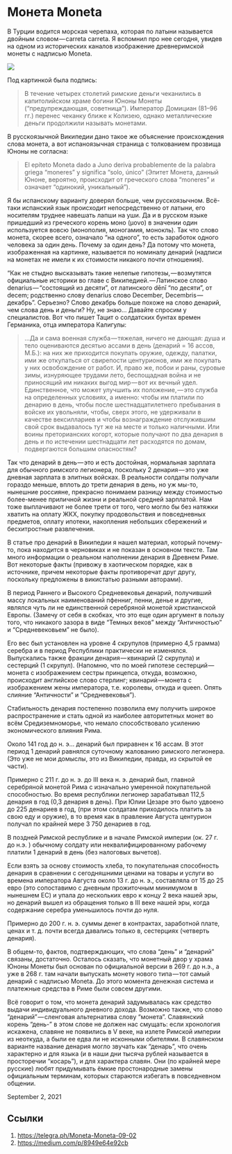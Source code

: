# Монета Moneta

В Турции водится морская черепаха, которая по латыни называется двойным
словом — carreta carreta. Я вспомнил про нее сегодня, увидев на одном
из исторических каналов изображение древнеримской монеты с надписью
Moneta.

![](content/img/2BOlLFV_E1bNOffZ.jpg)

Под картинкой была подпись:

>  В течение четырех столетий римские деньги чеканились в капитолийском
>  храме богини Юноны Монеты (“предупреждающая, советница”). Император
>  Домициан (81–96 гг.) перенес чеканку ближе к Колизею, однако
>  металлические деньги продолжили называть монетами.

В русскоязычной Википедии дано такое же объяснение происхождения слова
монета, а вот испаноязычная страница с толкованием прозвища Юноны не
согласна:

>  El epíteto Moneta dado a Juno deriva probablemente de la palabra
>  griega “moneres” y significa “solo, único” (Эпитет Монета, данный
>  Юноне, вероятно, происходит от греческого слова “moneres” и означает
>  “одинокий, уникальный”).

Я бы испанскому варианту доверял больше, чем русскоязычном. Всё-таки
испанский язык происходит непосредственно от латыни, его носителям
труднее навешать лапши на уши. Да и в русском языке пришедший из
греческого корень моно (μονο) в значении один используется вовсю
(монополия, моногамия, монокль). Так что слово монета, скорее всего,
означало “на одного”, то есть заработок одного человека за один день.
Почему за один день? Да потому что монета, изображенная на картинке,
называется по номиналу денарий (надписи на монетах не имели к их
стоимости никакого почти отношения).

“Как не стыдно высказывать такие нелепые гипотезы, — возмутятся
официальные историки во главе с Википедией. — Латинское слово
denarius — “состоящий из десяти”, от латинского dēnī “по десяти”, от
decem; родственно слову denarius слово December, Decembris — декабрь”.
Серьезно? Слово декабрь больше похоже на слово денарий, чем слова день
и деньги? Ну, не знаю… Давайте спросим у специалистов. Вот что пишет
Тацит о солдатских бунтах времен Германика, отца императора Калигулы:

>  …Да и сама военная служба — тяжелая, ничего не дающая: душа и тело
>  оцениваются десятью ассами в день (денарий = 16 ассов, М.Б.): на них
>  же приходится покупать оружие, одежду, палатки, ими же откупаться от
>  свирепости центурионов, ими же покупать у них освобождение от работ.
>  И, право же, побои и раны, суровые зимы, изнуряющее трудами лето,
>  беспощадная война и не приносящий им никаких выгод мир — вот их
>  вечный удел. Единственное, что может улучшить их положение, — это
>  служба на определенных условиях, а именно: чтобы им платили по
>  денарию в день, чтобы после шестнадцатилетнего пребывания в войске
>  их увольняли, чтобы, сверх этого, не удерживали в качестве
>  вексиллариев и чтобы вознаграждение отслужившим свой срок выдавалось
>  тут же на месте и только наличными. Или воины преторианских когорт,
>  которые получают по два денария в день и по истечении шестнадцати
>  лет расходятся по домам, подвергаются большим опасностям?

Так что денарий в день — это и есть достойная, нормальная зарплата для
обычного римского легионера, поскольку 2 денария — это уже дневная
зарплата в элитных войсках. В реальности солдаты получали гораздо
меньше, вплоть до трети денария в день, но уж мы-то, нынешние россияне,
прекрасно понимаем разницу между стоимостью более-менее приличной жизни
и реальной средней зарплатой. Нам тоже выплачивают не более трети от
того, чего могло бы без натяжки хватить на оплату ЖКХ, покупку
продовольствия и повседневных предметов, оплату ипотеки, накопления
небольших сбережений и бесхитростные развлечения.

В статье про денарий в Википедии я нашел материал, который почему-то,
пока находится в черновиках и не показан в основном тексте. Там много
информации о реальном наполнении денария в Древнем Риме. Вот некоторые
факты (привожу в хаотическом порядке, как в источнике, причем некоторые
факты противоречат друг другу, поскольку предложены в викистатью
разными авторами).

В период Раннего и Высокого Средневековья денарий, получивший массу
локальных наименований пфенниг, пенни, денье и другие, являлся чуть
ли не единственной серебряной монетой христианской Европы. (Замечу
от себя в скобках, что это еще один аргумент в пользу того, что
никакого зазора в виде “Темных веков” между “Античностью” и
“Средневековьем” не было).

Его вес был установлен на уровне 4 скрупулов (примерно 4,5 грамма)
серебра и в период Республики практически не изменялся. Выпускались
также фракции денария — квинарий (2 скрупула) и сестерций (1
скрупул). (Напомню, что по моей гипотезе сестерций — монета с
изображением сестры принцепса, откуда, возможно, происходит
английское слово стерлинг; квинарий — монета с изображением жены
императора, т.е. королевы, откуда и queen. Опять слияние
“Античности” и “Средневековья”).

Стабильность денария постепенно позволила ему получить широкое
распространение и стать одной из наиболее авторитетных монет во
всём Средиземноморье, что немало способствовало усилению
экономического влияния Рима.

Около 141 год до н. э… денарий был приравнен к 16 ассам. В этот
период 1 денарий равнялся суточному жалованию римского легионера.
(Это уже не мои домыслы, это из Википедии, правда, из скрытой ее
части).

Примерно с 211 г. до н. э. до III века н. э. денарий был, главной
серебряной монетой Рима с изначально умеренной покупательной
способностью. Во время республики легионер зарабатывал 112,5
денария в год (0,3 денария в день). При Юлии Цезаре это было
удвоено до 225 денариев в год, (при этом солдатам приходилось
платить за свою еду и оружие), в то время как в правление Августа
центурион получал по крайней мере 3 750 дeнариев в год.

В поздней Римской республике и в начале Римской империи (ок. 27 г.
до н.э. ) обычному солдату или неквалифицированному рабочему
платили 1 дeнарий в день (без налоговых вычетов).

Если взять за основу стоимость хлеба, то покупательная способность
денария в сравнении с сегодняшними ценами на товары и услуги во
времена императора Августа около 13 г. до н. э., составлялa от 15
до 25 евро (это сопоставимо с дневным прожиточным минимумом в
нынешнем ЕС) и упалa до нескольких евро к концу 2 века нашей эры,
но денарий вышел из обращения только в III веке нашей эры, когда
содержание серебра уменьшилось почти до нуля.

Примерно до 200 г. н. э. суммы денег в контрактах, заработной
плате, ценах и т. д. почти всегда давались только в, сестерциях
(четверть денария).

В общем-то, фактов, подтверждающих, что слова “день” и “денарий”
связаны, достаточно. Осталось сказать, что монетный двор у храма Юноны
Монеты был основан по официальной версии в 269 г. до н.э., а уже в 268
г. там начали выпускать монету нового типа — тот самый денарий с
надписью Moneta. До этого момента денежная система и платежные средства
в Риме были совсем другими.

Всё говорит о том, что монета денарий задумывалась как средство выдачи
индивидуального дневного дохода. Возможно также, что слово
“денарий” — сленговая альтернатива слову “монета”. Славянский корень
“день-” в этом слове не должен нас смущать: если хронология искажена,
славяне не появились в V веке, на излете Римской империи из неоткуда, а
были ее едва ли не исконными обителями. В славянском варианте название
денария могло звучать как “денарь”, что очень характерно и для языка (и
в наши дни тысяча рублей называется в просторечии “косарь”), и для
характера славян. Они (по крайней мере русские) любят придумывать ёмкие
простонародные замены официальным терминам, которых стараются избегать
в повседневном общении.

<time>September 2, 2021</time>

## Ссылки

1. https://telegra.ph/Moneta-Moneta-09-02
3. https://medium.com/p/8949e64e92cb

